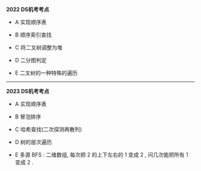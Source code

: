 **2022 DS机考考点**

* A 实现顺序表

* B 顺序索引查找

* C 将二叉树调整为堆

* D 二分图判定

* E 二叉树的一种特殊的遍历

---

**2023 DS机考考点**

* A 实现顺序表

* B 冒泡排序

* C 哈希查找(二次探测再散列)

* D 树的层次遍历

* E 多源 BFS : 二维数组, 每次把 2 的上下左右的 1 变成 2 , 问几次能把所有 1 变成 2 . 
